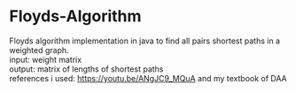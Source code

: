 # Floyds-Algorithm
 Floyds algorithm implementation in java to find all pairs shortest paths in a weighted graph.
<br/>
input: weight matrix
<br/>
output: matrix of lengths of shortest paths
<br/>
references i used: https://youtu.be/ANgJC9_MQuA and my textbook of DAA
